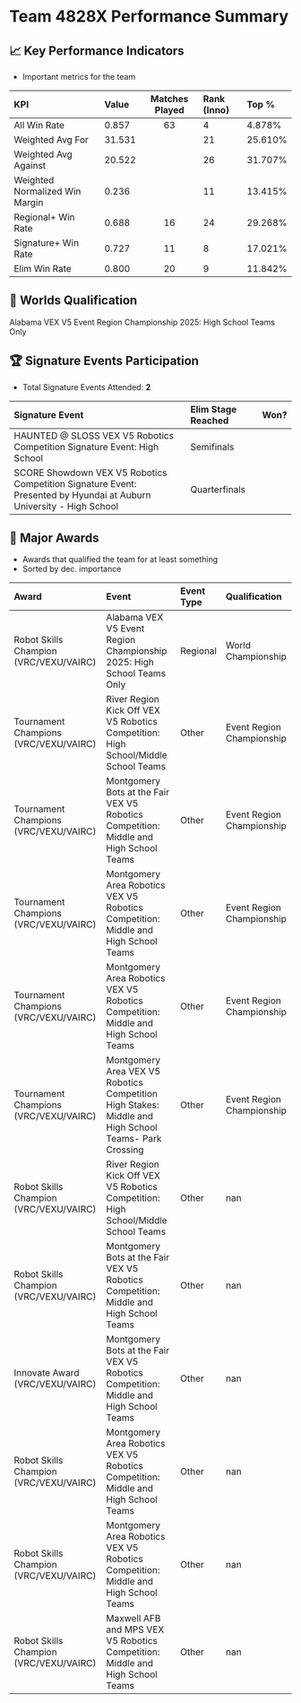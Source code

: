 # Team 4828X Performance Summary

## 📈 Key Performance Indicators
- Important metrics for the team

| KPI | Value | Matches Played | Rank (Inno) | Top % |
|:---|:-----|:--------------:|:----|:-----|
| All Win Rate | 0.857 | 63 | 4 | 4.878% |
| Weighted Avg For | 31.531 |  | 21 | 25.610% |
| Weighted Avg Against | 20.522 |  | 26 | 31.707% |
| Weighted Normalized Win Margin | 0.236 |  | 11 | 13.415% |
| Regional+ Win Rate | 0.688 | 16 | 24 | 29.268% |
| Signature+ Win Rate | 0.727 | 11 | 8 | 17.021% |
| Elim Win Rate | 0.800 | 20 | 9 | 11.842% |


## 🎯 Worlds Qualification
Alabama VEX V5 Event Region Championship 2025: High School Teams Only

## 🏆 Signature Events Participation
- Total Signature Events Attended: **2**

| Signature Event | Elim Stage Reached | Won? |
|:----------------|:-------------------|:----|
| HAUNTED @ SLOSS VEX V5 Robotics Competition Signature Event: High School | Semifinals |  |
| SCORE Showdown VEX V5 Robotics Competition Signature Event: Presented by Hyundai at Auburn University - High School | Quarterfinals |  |


## 🥇 Major Awards
- Awards that qualified the team for at least something
- Sorted by dec. importance

| Award | Event | Event Type | Qualification |
|:------|:------|:-----------|:--------------|
| Robot Skills Champion (VRC/VEXU/VAIRC) | Alabama VEX V5 Event Region Championship 2025: High School Teams Only | Regional | World Championship |
| Tournament Champions (VRC/VEXU/VAIRC) | River Region Kick Off VEX V5 Robotics Competition: High School/Middle School Teams | Other | Event Region Championship |
| Tournament Champions (VRC/VEXU/VAIRC) | Montgomery Bots at the Fair VEX V5 Robotics Competition: Middle and High School Teams | Other | Event Region Championship |
| Tournament Champions (VRC/VEXU/VAIRC) | Montgomery Area Robotics VEX V5 Robotics Competition: Middle and High School Teams | Other | Event Region Championship |
| Tournament Champions (VRC/VEXU/VAIRC) | Montgomery Area Robotics  VEX V5 Robotics Competition: Middle and High School Teams | Other | Event Region Championship |
| Tournament Champions (VRC/VEXU/VAIRC) | Montgomery Area VEX V5 Robotics Competition High Stakes: Middle and High School Teams- Park Crossing | Other | Event Region Championship |
| Robot Skills Champion (VRC/VEXU/VAIRC) | River Region Kick Off VEX V5 Robotics Competition: High School/Middle School Teams | Other | nan |
| Robot Skills Champion (VRC/VEXU/VAIRC) | Montgomery Bots at the Fair VEX V5 Robotics Competition: Middle and High School Teams | Other | nan |
| Innovate Award (VRC/VEXU/VAIRC) | Montgomery Bots at the Fair VEX V5 Robotics Competition: Middle and High School Teams | Other | nan |
| Robot Skills Champion (VRC/VEXU/VAIRC) | Montgomery Area Robotics VEX V5 Robotics Competition: Middle and High School Teams | Other | nan |
| Robot Skills Champion (VRC/VEXU/VAIRC) | Montgomery Area Robotics  VEX V5 Robotics Competition: Middle and High School Teams | Other | nan |
| Robot Skills Champion (VRC/VEXU/VAIRC) | Maxwell AFB and MPS VEX V5 Robotics Competition: Middle and High School Teams | Other | nan |

